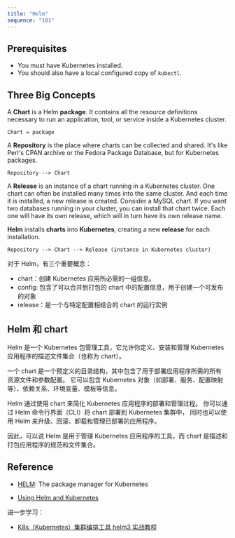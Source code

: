 ```yaml
---
title: "Helm"
sequence: "101"
---
```


## Prerequisites

- You must have Kubernetes installed.
- You should also have a local configured copy of `kubectl`.

## Three Big Concepts

A **Chart** is a Helm **package**.
It contains all the resource definitions necessary to run an application, tool, or service inside a Kubernetes cluster.

```text
Chart = package
```

A **Repository** is the place where charts can be collected and shared.
It's like Perl's CPAN archive or the Fedora Package Database, but for Kubernetes packages.

```text
Repository --> Chart
```

A **Release** is an instance of a chart running in a Kubernetes cluster.
One chart can often be installed many times into the same cluster.
And each time it is installed, a new release is created.
Consider a MySQL chart.
If you want two databases running in your cluster, you can install that chart twice.
Each one will have its own release, which will in turn have its own release name.

**Helm** installs **charts** into **Kubernetes**, creating a new **release** for each installation.

```text
Repository --> Chart --> Release (instance in Kubernetes cluster)
```



对于 Helm，有三个重要概念：

- chart：创建 Kubernetes 应用所必需的一组信息。
- config: 包含了可以合并到打包的 chart 中的配置信息，用于创建一个可发布的对象
- release：是一个与特定配置相结合的 chart 的运行实例

## Helm 和 chart

Helm 是一个 Kubernetes 包管理工具，它允许你定义、安装和管理 Kubernetes 应用程序的描述文件集合（也称为 chart）。

一个 chart 是一个预定义的目录结构，其中包含了用于部署应用程序所需的所有资源文件和参数配置。
它可以包含 Kubernetes 对象（如部署、服务、配置映射等）、依赖关系、环境变量、模板等信息。

Helm 通过使用 chart 来简化 Kubernetes 应用程序的部署和管理过程。
你可以通过 Helm 命令行界面（CLI）将 chart 部署到 Kubernetes 集群中，
同时也可以使用 Helm 来升级、回滚、卸载和管理已部署的应用程序。

因此，可以说 Helm 是用于管理 Kubernetes 应用程序的工具，而 chart 是描述和打包应用程序的规范和文件集合。

## Reference

- [HELM](https://helm.sh/): The package manager for Kubernetes

- [Using Helm and Kubernetes](https://www.baeldung.com/ops/kubernetes-helm)

进一步学习：

- [K8s（Kubernetes）集群编排工具 helm3 实战教程](https://www.bilibili.com/video/BV12D4y1Y7Z7/)
